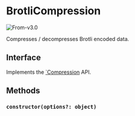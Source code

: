# BrotliCompression

<p class="badges">
  <img src="https://img.shields.io/badge/From-v2.3-blue.svg?style=flat-square" alt="From-v3.0" />
</p>

Compresses / decompresses Brotli encoded data.

## Interface

Implements the [`Compression](./compression) API.

## Methods

### `constructor(options?: object)`
